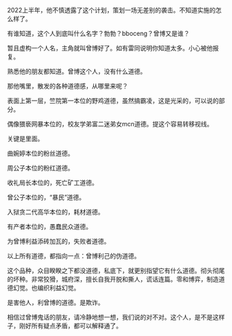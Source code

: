 2022上半年，他不慎透露了这个计划，策划一场无差别的袭击。不知道实施的怎么样了。

有谁知道，这个人到底叫什么名字？勃勃？bboceng？曾博又是谁？

暂且虚构一个人名，主角就叫曾博好了。如有雷同说明你知道太多。小心被他报复。

熟悉他的朋友都知道。曾博这个人，没有什么道德。

那他嘴里，散发的各种道德感，从哪里来呢？

表面上第一层，竺院第一本位的野鸡道德，虽然搞霸凌，这是光采的，可以说的部分。

偶像猥亵网暴本位的，校友学弟富二迷弟女mcn道德。提这个容易转移视线。

关键是里面。

曲婉婷本位的粉丝道德。

周公子本位的粉红道德。

收礼局长本位的，死亡矿工道德。

曾公子本位的，“暴民”道德。

入狱贪二代高华本位的，耗材道德。

有产者本位的，愚蠢民众道德。

为曾博利益添砖加瓦的，失败者道德。

以上所有道德，都指向一点：曾博利己的伪道德。

这个品种，众目睽睽之下都没道德，私底下，就更别指望它有什么道德。彻头彻尾的坏种。非常狡猾，城府深，擅长自我开脱和撕人，谎话连篇。零和博弈，制造道德幻觉。也编织利益幻觉。

是害他人，利曾博的道德。是欺诈。

相信过曾博鬼话的朋友，请冷静地想一想，我们说的对不对。这个人，是不是这样子，刚好所有疑点矛盾，都可以解释通了。
